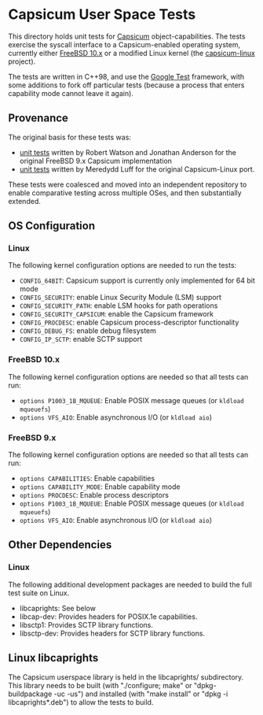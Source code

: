 Capsicum User Space Tests
=========================

This directory holds unit tests for [Capsicum](http://www.cl.cam.ac.uk/research/security/capsicum/)
object-capabilities. The tests exercise the syscall interface to a Capsicum-enabled operating system,
currently either [FreeBSD 10.x](http://www.freebsd.org) or a modified Linux kernel (the
[capsicum-linux](http://github.com/google/capsicum-linux) project).

The tests are written in C++98, and use the [Google Test](https://code.google.com/p/googletest/)
framework, with some additions to fork off particular tests (because a process that enters capability
mode cannot leave it again).

Provenance
----------

The original basis for these tests was:

 - [unit tests](https://github.com/freebsd/freebsd/tree/master/tools/regression/security/cap_test)
   written by Robert Watson and Jonathan Anderson for the original FreeBSD 9.x Capsicum implementation
 - [unit tests](http://git.chromium.org/gitweb/?p=chromiumos/third_party/kernel-capsicum.git;a=tree;f=tools/testing/capsicum_tests;hb=refs/heads/capsicum) written by Meredydd Luff for the original Capsicum-Linux port.

These tests were coalesced and moved into an independent repository to enable
comparative testing across multiple OSes, and then substantially extended.

OS Configuration
----------------

### Linux

The following kernel configuration options are needed to run the tests:

 - `CONFIG_64BIT`: Capsicum support is currently only implemented for 64 bit mode
 - `CONFIG_SECURITY`: enable Linux Security Module (LSM) support
 - `CONFIG_SECURITY_PATH`: enable LSM hooks for path operations
 - `CONFIG_SECURITY_CAPSICUM`: enable the Capsicum framework
 - `CONFIG_PROCDESC`: enable Capsicum process-descriptor functionality
 - `CONFIG_DEBUG_FS`: enable debug filesystem
 - `CONFIG_IP_SCTP`: enable SCTP support

### FreeBSD 10.x

The following kernel configuration options are needed so that all tests can run:

  - `options P1003_1B_MQUEUE`: Enable POSIX message queues (or `kldload mqueuefs`)
  - `options VFS_AIO`: Enable asynchronous I/O (or `kldload aio`)

### FreeBSD 9.x

The following kernel configuration options are needed so that all tests can run:

  - `options CAPABILITIES`: Enable capabilities
  - `options CAPABILITY_MODE`: Enable capability mode
  - `options PROCDESC`: Enable process descriptors
  - `options P1003_1B_MQUEUE`: Enable POSIX message queues (or `kldload mqueuefs`)
  - `options VFS_AIO`: Enable asynchronous I/O (or `kldload aio`)

Other Dependencies
------------------

### Linux

The following additional development packages are needed to build the full test suite on Linux.

 - libcaprights: See below
 - libcap-dev: Provides headers for POSIX.1e capabilities.
 - libsctp1: Provides SCTP library functions.
 - libsctp-dev: Provides headers for SCTP library functions.


Linux libcaprights
------------------

The Capsicum userspace library is held in the libcaprights/ subdirectory.  This library needs to
be built (with "./configure; make" or "dpkg-buildpackage -uc -us") and
installed (with "make install" or "dpkg -i libcaprights*.deb") to allow the tests to
build.
